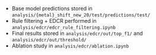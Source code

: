 - Base model predictions stored in `analysis/{metal}_shift_new_20/test/predictions/test/`
- Rule filtering + EDCR performed in `analysis/edcr/edcr_rule_filtering.ipynb`
- Final results stored in `analysis/edcr/out/top_f1/` and `analysis/edcr/out/threshold/` 
- Ablation study in `analysis/edcr/ablation.ipynb`